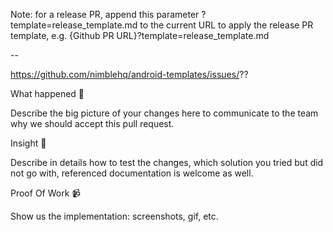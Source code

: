 Note: for a release PR, append this parameter ?template=release_template.md to the current URL to apply the release PR template, e.g. {Github PR URL}?template=release_template.md

--

https://github.com/nimblehq/android-templates/issues/??

What happened 👀

Describe the big picture of your changes here to communicate to the team why we should accept this pull request.

Insight 📝

Describe in details how to test the changes, which solution you tried but did not go with, referenced documentation is welcome as well.

Proof Of Work 📹

Show us the implementation: screenshots, gif, etc.
